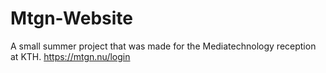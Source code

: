 # Mtgn-Website
A small summer project that was made for the Mediatechnology reception at KTH.
https://mtgn.nu/login
